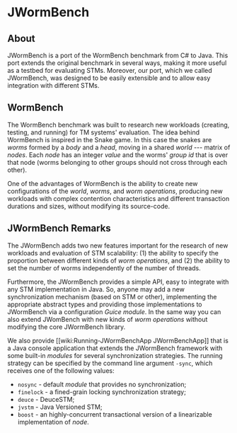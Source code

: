 # JWormBench

## About

JWormBench is a port of the WormBench benchmark from C# to Java. This port extends the original benchmark in several
ways, making it more useful as a testbed for evaluating STMs. Moreover, our port, which we called JWormBench, was designed to be easily extensible and to allow easy integration with different STMs.


## WormBench

The WormBench benchmark was built to research new workloads (creating, testing, and running) for TM systems' evaluation. The idea behind WormBench is inspired in the Snake game. In this case the snakes are *worms* formed by a *body* and a *head*, moving in a shared *world* --- matrix of *nodes*. Each *node* has an integer *value* and the worms' *group id* that is over that node (worms belonging to other groups should not cross through each other). 

One of the advantages of WormBench is the ability to create new configurations of the *world*, *worms*, and *worm operations*, producing new workloads with complex contention characteristics and different transaction durations and sizes, without modifying its source-code. 

## JWormBench Remarks

The JWormBench adds two new features important for the research of new workloads and evaluation of STM scalability: (1) the ability to specify the proportion between different kinds of *worm operations*, and (2) the ability to set the number of worms independently of the number of threads.  

Furthermore, the JWormBench provides a simple API, easy to integrate with any STM implementation in Java. So, anyone may add a new synchronization mechanism (based on STM or other), implementing the appropriate abstract types and providing those implementations to JWormBench via a configuration *Guice module*. In the same way you can also extend JWomBench with new kinds of *worm operations* without modifying the core JWormBench library.

We also provide [[wiki:Running-JWormBenchApp JWormBenchApp]] that is a Java console application that extends the JWormBench framework with some built-in *modules* for several synchronization strategies. The running strategy can be specified by the command line argument `-sync`, which receives one of the following values: 

* `nosync` - default *module* that provides no synchronization; 
* `finelock` - a fined-grain locking synchronization strategy;
* `deuce` - DeuceSTM; 
* `jvstm` - Java Versioned STM; 
* `boost` - an highly-concurrent transactional version of a linearizable implementation of *node*.

